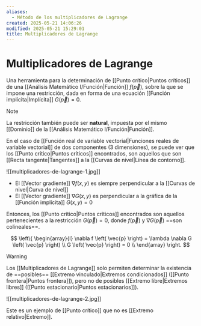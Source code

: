 ```yaml
---
aliases:
  - Método de los multiplicadores de Lagrange
created: 2025-05-21 14:06:26
modified: 2025-05-21 15:29:01
title: Multiplicadores de Lagrange
---
```


# Multiplicadores de Lagrange

Una herramienta para la determinación de [[Punto crítico|Puntos críticos]] de una [[Análisis Matemático I/Función|Función]] $f \left( \vec{p} \right)$, sobre la que se impone una restricción, dada en forma de una ecuación [[Función implícita|Implícita]] $G \left( \vec{p} \right) = 0$.

> [!note]
> La restricción también puede ser **natural**, impuesta por el mismo [[Dominio]] de la [[Análisis Matemático I/Función|Función]].

En el caso de [[Función real de variable vectorial|Funciones reales de variable vectorial]] de dos componentes (3 dimensiones), se puede ver que los [[Punto crítico|Puntos críticos]] encontrados, son aquellos que son [[Recta tangente|Tangentes]] a la [[Curvas de nivel|Línea de contorno]].

![[multiplicadores-de-lagrange-1.jpg]]

- El [[Vector gradiente]] $\nabla f(x, y)$ es siempre perpendicular a la [[Curvas de nivel|Curva de nivel]]
- El [[Vector gradiente]] $\nabla G(x, y)$ es perpendicular a la gráfica de la [[Función implícita]] $G(x, y) = 0$

Entonces, los [[Punto crítico|Puntos críticos]] encontrados son aquellos pertenecientes a la restricción $G \left( \vec{p} \right) = 0$, donde $f \left( \vec{p} \right)$ y $\nabla G \left( \vec{p} \right)$ ==son colineales==.

$$
\left\{
    \begin{array}{l}
        \nabla f \left( \vec{p} \right) = \lambda \nabla G \left( \vec{p} \right) \\
        G \left( \vec{p} \right) = 0 \\
    \end{array}
\right.
$$

> [!warning]
> Los [[Multiplicadores de Lagrange]] solo permiten determinar la existencia de ==posibles== [[Extremo vinculado|Extremos condicionados]] ([[Punto frontera|Puntos frontera]]), pero no de posibles [[Extremo libre|Extremos libres]] ([[Punto estacionario|Puntos estacionarios]]).
> 
> ![[multiplicadores-de-lagrange-2.jpg]]
> 
> Este es un ejemplo de [[Punto crítico]] que no es [[Extremo relativo|Extremo]].
